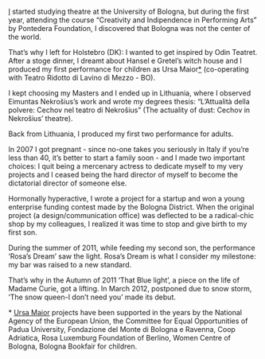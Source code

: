 [I](http://uk.linkedin.com/in/irenegk) started studying theatre at the University of Bologna, but during the first year, attending the course “Creativity and Indipendence in Performing Arts” by Pontedera Foundation, I discovered that Bologna was not the center of the world.

That’s why I left for Holstebro (DK): I wanted to get inspired by Odin Teatret. 
After a stoge dinner, I dreamt about Hansel e Gretel’s witch house and I produced my first performance for children as Ursa Maior[*](#note) (co-operating with Teatro Ridotto di Lavino di Mezzo - BO).

I kept choosing my Masters and I ended up in Lithuania, where I observed Eimuntas Nekrošius’s work and wrote my degrees thesis: “L’Attualità della polvere: Cechov nel teatro di Nekrošius” (The actuality of dust: Cechov in Nekrošius’ theatre).

Back from Lithuania, I produced my first two performance for adults.

In 2007 I got pregnant - since no-one takes you seriously in Italy if you’re less than 40, it’s better to start a family soon - and I made two important choices: I quit being a mercenary actress to dedicate myself to my very projects and I ceased being the hard director of myself to become the dictatorial director of someone else.

Hormonally hyperactive, I wrote a project for a startup and won a young enterprise funding contest made by the Bologna District. 
When the original project (a design/communication office) was deflected to be a radical-chic shop by my colleagues, I realized it was time to stop and give birth to my first son.

During the summer of 2011, while feeding my second son, the performance ‘Rosa’s Dream’ saw the light.
Rosa’s Dream is what I consider my milestone: my bar was raised to a new standard.

That’s why in the Autumn of 2011 ‘That Blue light’, a piece on the life of Madame Curie, got a lifting.
In March 2012, postponed due to snow storm, ‘The snow queen-I don’t need you’ made its debut.

<a name="note">*</a> [Ursa Maior](http://umteatro.it) projects have been supported in the years by the National Agency of the European Union, the Committee for Equal Opportunities of Padua University, Fondazione del Monte di Bologna e Ravenna, Coop Adriatica, Rosa Luxemburg Foundation of Berlino, Women Centre of Bologna, Bologna Bookfair for children.